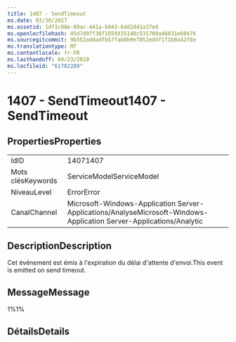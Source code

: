 ```yaml
---
title: 1407 - SendTimeout
ms.date: 03/30/2017
ms.assetid: 1df1c98e-89ac-441a-b943-6dd2d41a37ed
ms.openlocfilehash: 45d7d97f36f1059335148c531709a46831e60476
ms.sourcegitcommit: 9b552addadfb57fab0b9e7852ed4f1f1b8a42f8e
ms.translationtype: MT
ms.contentlocale: fr-FR
ms.lasthandoff: 04/23/2019
ms.locfileid: "61782289"
---
```

# <a name="1407---sendtimeout"></a><span data-ttu-id="c6771-102">1407 - SendTimeout</span><span class="sxs-lookup"><span data-stu-id="c6771-102">1407 - SendTimeout</span></span>
## <a name="properties"></a><span data-ttu-id="c6771-103">Properties</span><span class="sxs-lookup"><span data-stu-id="c6771-103">Properties</span></span>  
  
|||  
|-|-|  
|<span data-ttu-id="c6771-104">Id</span><span class="sxs-lookup"><span data-stu-id="c6771-104">ID</span></span>|<span data-ttu-id="c6771-105">1407</span><span class="sxs-lookup"><span data-stu-id="c6771-105">1407</span></span>|  
|<span data-ttu-id="c6771-106">Mots clés</span><span class="sxs-lookup"><span data-stu-id="c6771-106">Keywords</span></span>|<span data-ttu-id="c6771-107">ServiceModel</span><span class="sxs-lookup"><span data-stu-id="c6771-107">ServiceModel</span></span>|  
|<span data-ttu-id="c6771-108">Niveau</span><span class="sxs-lookup"><span data-stu-id="c6771-108">Level</span></span>|<span data-ttu-id="c6771-109">Error</span><span class="sxs-lookup"><span data-stu-id="c6771-109">Error</span></span>|  
|<span data-ttu-id="c6771-110">Canal</span><span class="sxs-lookup"><span data-stu-id="c6771-110">Channel</span></span>|<span data-ttu-id="c6771-111">Microsoft-Windows-Application Server-Applications/Analyse</span><span class="sxs-lookup"><span data-stu-id="c6771-111">Microsoft-Windows-Application Server-Applications/Analytic</span></span>|  
  
## <a name="description"></a><span data-ttu-id="c6771-112">Description</span><span class="sxs-lookup"><span data-stu-id="c6771-112">Description</span></span>  
 <span data-ttu-id="c6771-113">Cet événement est émis à l'expiration du délai d'attente d'envoi.</span><span class="sxs-lookup"><span data-stu-id="c6771-113">This event is emitted on send timeout.</span></span>  
  
## <a name="message"></a><span data-ttu-id="c6771-114">Message</span><span class="sxs-lookup"><span data-stu-id="c6771-114">Message</span></span>  
 <span data-ttu-id="c6771-115">1%</span><span class="sxs-lookup"><span data-stu-id="c6771-115">1%</span></span>  
  
## <a name="details"></a><span data-ttu-id="c6771-116">Détails</span><span class="sxs-lookup"><span data-stu-id="c6771-116">Details</span></span>
